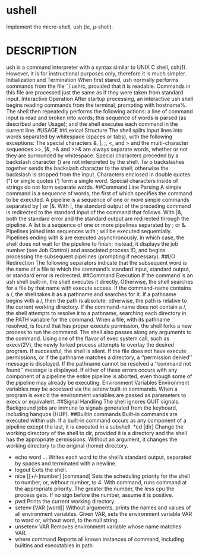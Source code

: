 # ushell
Implement the micro-shell, ush (ie, μ-shell).

# DESCRIPTION
ush is a command interpreter with a syntax similar to UNIX C shell, csh(1). However, it is for instructional
purposes only, therefore it is much simpler.
Initialization and Termination
When first stared, ush normally performs commands from the file ˜/.ushrc, provided that it is readable.
Commands in this file are processed just the same as if they were taken from standard input.
Interactive Operation
After startup processing, an interactive ush shell begins reading commands from the terminal, prompting
with hostname%. The shell then repeatedly performs the following actions: a line of command input is
read and broken into words; this sequence of words is parsed (as described under Usage); and the shell
executes each command in the current line.
#USAGE
##Lexical Structure
The shell splits input lines into words separated by whitespace (spaces or tabs), with the following exceptions:
The special characters &, |, ;, <, and > and the multi-character sequences >>, |&, >& and >>& are
always separate words, whether or not they are surrounded by whitespace.
Special characters preceded by a backslash character (\) are not interpreted by the shell. Tw o backslashes
together sends the backslash character to the shell; otherwise the backslash is stripped from the
input.
Characters enclosed in double quotes (") or single quotes (’) form a single word. Special characters
inside of strings do not form separate words.
##Command Line Parsing
A simple command is a sequence of words, the first of which specifies the command to be executed. A
pipeline is a sequence of one or more simple commands separated by | or |&. With |, the standard output of
the preceding command is redirected to the standard input of the command that follows. With |&, both the
standard error and the standard output are redirected through the pipeline.
A list is a sequence of one or more pipelines separated by ; or &. Pipelines joined into sequences with ;
will be executed sequentially. Pipelines ending with & are executed asynchronously. In which case, the
shell does not wait for the pipeline to finish; instead, it displays the job number (see Job Control) and associated
process ID, and begins processing the subsequent pipelines (prompting if necessary).
##I/O Redirection
The following separators indicate that the subsequent word is the name of a file to which the command’s
standard input, standard output, or standard error is redirected.
##Command Execution
If the command is an ush shell built-in, the shell executes it directly. Otherwise, the shell searches for a file
by that name with execute access. If the command-name contains a /, the shell takes it as a pathname and
searches for it. If a pathname begins with a /, then the path is absolute; otherwise, the path is relative to the
current working directory. If the command-name does not contain a /, the shell attempts to resolve it to a
pathname, searching each directory in the PATH variable for the command.
When a file, with its pathname resolved, is found that has proper execute permission, the shell forks a new
process to run the command. The shell also passes along any arguments to the command. Using one of the
flavor of exec system call, such as execv(2V), the newly forked process attempts to overlay the desired program.
If successful, the shell is silent.
If the file does not have execute permissions, or if the pathname matches a directory, a ‘‘permission denied’’
message is displayed. If the pathname cannot be resolved a ‘‘command not found’’ message is displayed. If
either of these errors occurs with any component of a pipeline the entire pipeline is aborted, even though
some of the pipeline may already be executing.
Environment Variables
Environment variables may be accessed via the setenv built-in commands. When a program is exec’d the
environment variables are passed as parameters to execv or equivalent.
##Signal Handling
The shell ignores QUIT signals. Background jobs are immune to signals generated from the keyboard,
including hangups (HUP).
##Builtin commands
Built-in commands are executed within ush. If a built-in command occurs as any component of a pipeline
except the last, it is executed in a subshell.
*cd [dir] Change the working directory of the shell to dir, provided it is a directory and the shell has the
appropriate permissions. Without an argument, it changes the working directory to the original
(home) directory.
* echo word ...
Writes each word to the shell’s standard output, separated by spaces and terminated with a newline.
* logout Exits the shell.
* nice [[+/-]number] [command]
Sets the scheduling priority for the shell to number, or, without number, to 4. With command,
runs command at the appropriate priority. The greater the number, the less cpu the process gets.
If no sign before the number, assume it is positive.
* pwd Prints the current working directory.
* setenv [VAR [word]]
Without arguments, prints the names and values of all environment variables. Given VAR, sets
the environment variable VAR to word or, without word, to the null string.
* unsetenv VAR
Removes environment variable whose name matches VAR.
* where command
Reports all known instances of command, including builtins and executables in path
